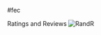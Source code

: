 #fec

Ratings and Reviews
![RandR](https://user-images.githubusercontent.com/39501050/179879684-fb7b6cf7-c4a3-455d-a62d-94a88cc80bbe.gif)
